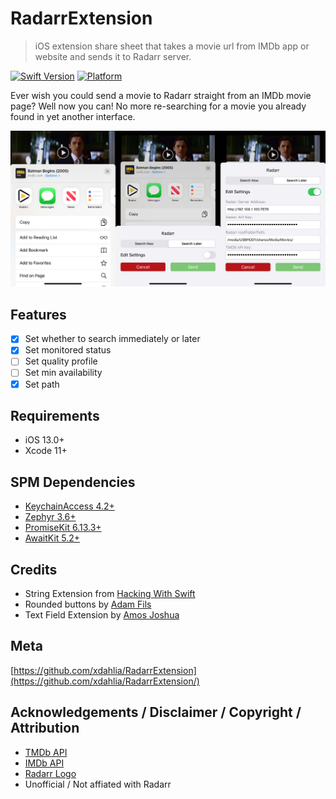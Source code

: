 # RadarrExtension
> iOS extension share sheet that takes a movie url from IMDb app or website and sends it to Radarr server.

[![Swift Version][swift-image]][swift-url] [![Platform](https://img.shields.io/cocoapods/p/LFAlertController.svg?style=flat)](http://cocoapods.org/pods/LFAlertController)
<!--
[![Build Status][travis-image]][travis-url]
[![License][license-image]][license-url]
[![CocoaPods Compatible](https://img.shields.io/cocoapods/v/EZSwiftExtensions.svg)](https://img.shields.io/cocoapods/v/LFAlertController.svg)  
-->

<!--
[![PRs Welcome](https://img.shields.io/badge/PRs-welcome-brightgreen.svg?style=flat-square)](http://makeapullrequest.com)
-->

Ever wish you could send a movie to Radarr straight from an IMDb movie page? Well now you can! No more re-searching for a movie you already found in yet another interface.

![](header.png)

## Features

- [x] Set whether to search immediately or later
- [x] Set monitored status
- [ ] Set quality profile
- [ ] Set min availability
- [x] Set path

## Requirements

- iOS 13.0+
- Xcode 11+

## SPM Dependencies

- [KeychainAccess 4.2+](https://github.com/kishikawakatsumi/KeychainAccess)
- [Zephyr 3.6+](https://github.com/ArtSabintsev/Zephyr)
- [PromiseKit 6.13.3+](https://github.com/mxcl/PromiseKit)
- [AwaitKit 5.2+](https://github.com/yannickl/AwaitKit)

## Credits

- String Extension from [Hacking With Swift](https://www.hackingwithswift.com/example-code/strings/how-to-convert-a-string-to-a-safe-format-for-url-slugs-and-filenames)
- Rounded buttons by [Adam Fils](https://medium.com/@filswino/easiest-implementation-of-rounded-buttons-in-xcode-6627efe39f84)
- Text Field Extension by [Amos Joshua](https://stackoverflow.com/questions/1347779/how-to-navigate-through-textfields-next-done-buttons)

<!--
## Installation

#### CocoaPods
You can use [CocoaPods](http://cocoapods.org/) to install `YourLibrary` by adding it to your `Podfile`:

```ruby
platform :ios, '8.0'
use_frameworks!
pod 'YourLibrary'
```

To get the full benefits import `YourLibrary` wherever you import UIKit

``` swift
import UIKit
import YourLibrary
```

#### Manually
1. Download and drop ```YourLibrary.swift``` in your project.  
2. Congratulations!  

## Usage example

```swift
import EZSwiftExtensions
ez.detectScreenShot { () -> () in
    print("User took a screen shot")
}
```

## Contribute

We would love you for the contribution to **YourLibraryName**, check the ``LICENSE`` file for more info.
-->


## Meta

<!--
Your Name – [@YourTwitter](https://twitter.com/dbader_org) – YourEmail@example.com

Distributed under the XYZ license. See ``LICENSE`` for more information.
-->

[https://github.com/xdahlia/RadarrExtension](https://github.com/xdahlia/RadarrExtension/)

## Acknowledgements / Disclaimer / Copyright / Attribution
- [TMDb API](https://developers.themoviedb.org/3)
- [IMDb API](https://developer.imdb.com)
- [Radarr Logo](https://github.com/Radarr/Radarr)
- Unofficial / Not affiated with Radarr

[swift-image]:https://img.shields.io/badge/swift-5.1-yellow.svg
[swift-url]: https://swift.org/
[license-image]: https://img.shields.io/badge/License-MIT-yellow.svg
[license-url]: LICENSE
[travis-image]: https://img.shields.io/travis/dbader/node-datadog-metrics/master.svg?style=flat-square
[travis-url]: https://travis-ci.org/dbader/node-datadog-metrics
[codebeat-image]: https://codebeat.co/badges/c19b47ea-2f9d-45df-8458-b2d952fe9dad
[codebeat-url]: https://codebeat.co/projects/github-com-vsouza-awesomeios-com
